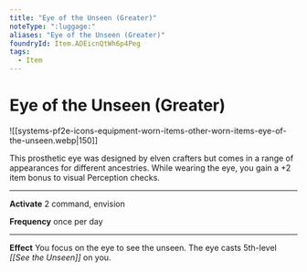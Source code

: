 ```yaml
---
title: "Eye of the Unseen (Greater)"
noteType: ":luggage:"
aliases: "Eye of the Unseen (Greater)"
foundryId: Item.ADEicnQtWh6p4Peg
tags:
  - Item
---
```


# Eye of the Unseen (Greater)
![[systems-pf2e-icons-equipment-worn-items-other-worn-items-eye-of-the-unseen.webp|150]]

This prosthetic eye was designed by elven crafters but comes in a range of appearances for different ancestries. While wearing the eye, you gain a +2 item bonus to visual Perception checks.

* * *

**Activate** 2 command, envision

**Frequency** once per day

* * *

**Effect** You focus on the eye to see the unseen. The eye casts 5th-level _[[See the Unseen]]_ on you.



